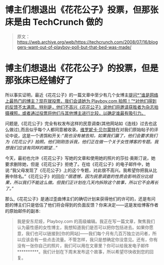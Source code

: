 # 博主们想退出《花花公子》投票，但那张床是由 TechCrunch 做的

> 原文：<https://web.archive.org/web/https://techcrunch.com/2008/07/16/bloggers-want-out-of-playboy-poll-but-that-bed-was-made/>

# 博主们想退出《花花公子》的投票，但是那张床已经铺好了

所以事实证明，最近《花花公子》的一篇文章中至少有几个女博主[提问*“谁是网络上最热门的博主？现在就投票，我们会请她为 Playboy.com 拍照！”*对他们得到的反馈不太满意。特别是，他们不高兴《花花公子》说他们将邀请获胜者为杂志拍摄裸照，或者通过投票将他们与其他博主进行比较，以确定谁最有吸引力。](https://web.archive.org/web/20230220003911/https://techcrunch.com/2008/07/09/one-step-backward-playboy-asks-which-female-blogger-youd-like-to-see-sans-clothing/)

问题是,《花花公子》完全有权发布这样的民意调查(其他网站如《连线》过去也这么做过),而且似乎每个人都同意被收录。[维罗妮卡·贝尔蒙特](https://web.archive.org/web/20230220003911/http://www.veronicabelmont.com/)在对我们原始帖子的评论中说，这是一个诱饵和开关:*“我也没有被告知，如果我们赢了，他们会要求我们为《花花公子》拍照。他们刚刚告诉我，他们正在做一个关于女性博客的专题。我想我们应该有同样的期望…”*

今天，最初也允许《花花公子》写她的文章和使用她的照片的莎拉·奥斯汀说，她要求删除她，但是《花花公子》拒绝了。在给《花花公子》的电子邮件中，她说:“我父母发现了《花花公子》上的这个专题，对此很不高兴。我希望你把我从比赛中除名。”《花花公子》的回应:*“很遗憾，因为民意调查的性质会影响百分比结果，所以我们不能这么做。但我们正计划在几天内拆除这个故事，所以它不会再长了。”*

那么,《花花公子》是通过歪曲博主们的确切计划来获得他们的许可的，还是有问题的博主们只是低估了他们将会得到的负面反馈？你来决定——这是发给博客作者的原始邮件的副本:

> 我是安东尼娅，Playboy.com 的高级编辑。我正在写一篇文章，聚焦我们认为最性感的女性博主，我想知道我们是否可以把你包括进去。如果你愿意，我们也可以链接到[你的网站]——我们每个月有几百万独立访问者，所以应该会有一些点击流量。不管怎样，我只是想确定你没意见。还有，你有没有一张你自己的照片，我们可以用在文章里？你可以给我发电子邮件**********。我们计划在下周末发布这个故事，所以希望尽快收到您的回复。
